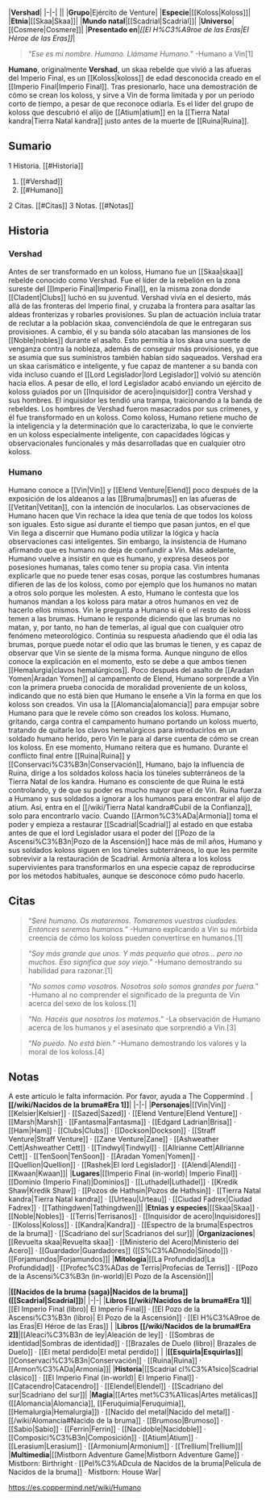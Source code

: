 

|**Vershad**|
|-|-|
||
|**Grupo**|Ejército de Venture|
|**Especie**|[[Koloss\|Koloss]]|
|**Etnia**|[[Skaa\|Skaa]]|
|**Mundo natal**|[[Scadrial\|Scadrial]]|
|**Universo**|[[Cosmere\|Cosmere]]|
|**Presentado en**|*[[El H%C3%A9roe de las Eras\|El Héroe de las Eras]]*|

>“*Ese es mi nombre. Humano. Llámame Humano.*”
\-Humano a Vin[1]


**Humano**, originalmente **Vershad**, un skaa rebelde que vivió a las afueras del Imperio Final, es un [[Koloss\|koloss]] de edad desconocida creado en el [[Imperio Final\|Imperio Final]]. Tras presionarlo, hace una demostración de cómo se crean los koloss, y sirve a Vin de forma limitada y por un periodo corto de tiempo, a pesar de que reconoce odiarla. Es el líder del grupo de koloss que descubrió el alijo de [[Atium\|atium]] en la [[Tierra Natal kandra\|Tierra Natal kandra]] justo antes de la muerte de [[Ruina\|Ruina]].

## Sumario

1 Historia. [[#Historia]] 

1. [[#Vershad]] 
1. [[#Humano]] 


2 Citas. [[#Citas]] 
3 Notas. [[#Notas]] 


## Historia
### Vershad
Antes de ser transformado en un koloss, Humano fue un [[Skaa\|skaa]] rebelde conocido como Vershad. Fue el líder de la rebelión en la zona sureste del [[Imperio Final\|Imperio Final]], en la misma zona donde [[Cladent\|Clubs]] luchó en su juventud. Vershad vivía en el desierto, más allá de las fronteras del Imperio final, y cruzaba la frontera para asaltar las aldeas fronterizas y robarles provisiones.
Su plan de actuación incluía tratar de reclutar a la población skaa, convenciéndola de que le entregaran sus provisiones. A cambio, él y su banda sólo atacaban las mansiones de los [[Noble\|nobles]] durante el asalto. Esto permitía a los skaa una suerte de venganza contra la nobleza, además de conseguir más provisiones, ya que se asumía que sus suministros también habían sido saqueados.
Vershad era un skaa carismático e inteligente, y fue capaz de mantener a su banda con vida incluso cuando el [[Lord Legislador\|lord Legislador]] volvió su atención hacia ellos. A pesar de ello, el lord Legislador acabó enviando un ejército de koloss guiados por un [[Inquisidor de acero\|inquisidor]] contra Vershad y sus hombres. El inquisidor les tendió una trampa, traicionando a la banda de rebeldes. Los hombres de Vershad fueron masacrados por sus crímenes, y él fue transformado en un koloss.
Como koloss, Humano retiene mucho de la inteligencia y la determinación que lo caracterizaba, lo que le convierte en un koloss especialmente inteligente, con capacidades lógicas y observacionales funcionales y más desarrolladas que en cualquier otro koloss.

### Humano
Humano conoce a [[Vin\|Vin]] y [[Elend Venture\|Elend]] poco después de la exposición de los aldeanos a las [[Bruma\|brumas]] en las afueras de [[Vetitan\|Vetitan]], con la intención de inocularlos. Las observaciones de Humano hacen que Vin rechace la idea que tenía de que todos los koloss son iguales. Esto sigue así durante el tiempo que pasan juntos, en el que Vin llega a discernir que Humano podía utilizar la lógica y hacía observaciones casi inteligentes. Sin embargo, la insistencia de Humano afirmando que es humano no deja de confundir a Vin.
Más adelante, Humano vuelve a insistir en que es humano, y expresa deseos por posesiones humanas, tales como tener su propia casa. Vin intenta explicarle que no puede tener esas cosas, porque las costumbres humanas difieren de las de los koloss, como por ejemplo que los humanos no matan a otros solo porque les molesten. A esto, Humano le contesta que los humanos mandan a los koloss para matar a otros humanos en vez de hacerlo ellos mismos.
Vin le pregunta a Humano si él o el resto de koloss temen a las brumas. Humano le responde diciendo que las brumas no matan, y, por tanto, no han de temerlas, al igual que con cualquier otro fenómeno meteorológico. Continúa su respuesta añadiendo que él odia las brumas, porque puede notar el odio que las brumas le tienen, y es capaz de observar que Vin se siente de la misma forma. Aunque ninguno de ellos conoce la explicación en el momento, esto se debe a que ambos tienen [[Hemalurgia\|clavos hemalúrgicos]].
Poco después del asalto de [[Aradan Yomen\|Aradan Yomen]] al campamento de Elend, Humano sorprende a Vin con la primera prueba conocida de moralidad proveniente de un koloss, indicando que no está bien que Humano le enseñe a Vin la forma en que los koloss son creados. Vin usa la [[Alomancia\|alomancia]] para empujar sobre Humano para que le revele cómo son creados los koloss. Humano, gritando, carga contra el campamento humano portando un koloss muerto, tratando de quitarle los clavos hemalúrgicos para introducirlos en un soldado humano herido, pero Vin le para al darse cuenta de cómo se crean los koloss. En ese momento, Humano reitera que es humano.
Durante el conflicto final entre [[Ruina\|Ruina]] y [[Conservaci%C3%B3n\|Conservación]], Humano, bajo la influencia de Ruina, dirige a los soldados koloss hacia los túneles subterráneos de la Tierra Natal de los kandra. Humano es consciente de que Ruina le está controlando, y de que su poder es mucho mayor que el de Vin. Ruina fuerza a Humano y sus soldados a ignorar a los humanos para encontrar el alijo de atium. Así, entra en el [[/wiki/Tierra Natal kandra#Cubil de la Confianza]], solo para encontrarlo vacío.
Cuando [[Armon%C3%ADa\|Armonía]] toma el poder y empieza a restaurar [[Scadrial\|Scadrial]] al estado en que estaba antes de que el lord Legislador usara el poder del [[Pozo de la Ascensi%C3%B3n\|Pozo de la Ascensión]] hace más de mil años, Humano y sus soldados koloss siguen en los túneles subterráneos, lo que les permite sobrevivir a la restauración de Scadrial. Armonía altera a los koloss supervivientes para transformarlos en una especie capaz de reproducirse por los métodos habituales, aunque se desconoce cómo pudo hacerlo.

## Citas
>“*Seré humano. Os mataremos. Tomaremos vuestras ciudades. Entonces seremos humanos.*”
\-Humano explicando a Vin su mórbida creencia de cómo los koloss pueden convertirse en humanos.[1]


>“*Soy más grande que unos. Y más pequeño que otros… pero no muchos. Eso significa que soy viejo.*”
\-Humano demostrando su habilidad para razonar.[1]


>“*No somos como vosotros. Nosotros solo somos grandes por fuera.*”
\-Humano al no comprender el significado de la pregunta de Vin acerca del sexo de los koloss.[1]


>“*No. Hacéis que nosotros los matemos.*”
\-La observación de Humano acerca de los humanos y el asesinato que sorprendió a Vin.[3]


>“*No puedo. No está bien.*”
\-Humano demostrando los valores y la moral de los koloss.[4]


## Notas

A este artículo le falta información. Por favor, ayuda a The Coppermind .
|**[[/wiki/Nacidos de la bruma#Era 1]]**|
|-|-|
|**Personajes**|[[Vin\|Vin]] · [[Kelsier\|Kelsier]] · [[Sazed\|Sazed]] · [[Elend Venture\|Elend Venture]] · [[Marsh\|Marsh]] · [[Fantasma\|Fantasma]] · [[Edgard Ladrian\|Brisa]] · [[Ham\|Ham]] · [[Clubs\|Clubs]] · [[Dockson\|Dockson]] · [[Straff Venture\|Straff Venture]] · [[Zane Venture\|Zane]] · [[Ashweather Cett\|Ashweather Cett]] · [[Tindwyl\|Tindwyl]] · [[Allrianne Cett\|Allrianne Cett]] · [[TenSoon\|TenSoon]] · [[Aradan Yomen\|Yomen]] · [[Quellion\|Quellion]] · [[Rashek\|El lord Legislador]] · [[Alendi\|Alendi]] · [[Kwaan\|Kwaan]]|
|**Lugares**|[[Imperio Final (in-world)\| Imperio Final]] · [[Dominio (Imperio Final)\|Dominios]] · [[Luthadel\|Luthadel]] · [[Kredik Shaw\|Kredik Shaw]] · [[Pozos de Hathsin\|Pozos de Hathsin]] · [[Tierra Natal kandra\|Tierra Natal kandra]] · [[Urteau\|Urteau]] · [[Ciudad Fadrex\|Ciudad Fadrex]] · [[Tathingdwen\|Tathingdwen]]|
|**Etnias y especies**|[[Skaa\|Skaa]] · [[Noble\|Nobles]] · [[Terris\|Terrisanos]] · [[Inquisidor de acero\|Inquisidores]] · [[Koloss\|Koloss]] · [[Kandra\|Kandra]] · [[Espectro de la bruma\|Espectros de la bruma]] · [[Scadriano del sur\|Scadrianos del sur]]|
|**Organizaciones**|[[Revuelta skaa\|Revuelta skaa]] · [[Ministerio del Acero\|Ministerio del Acero]] · [[Guardador\|Guardadores]] ([[S%C3%ADnodo\|Sínodo]]) · [[Forjamundos\|Forjamundos]]|
|**Mitología**|[[La Profundidad\|La Profundidad]] · [[Profec%C3%ADas de Terris\|Profecías de Terris]] · [[Pozo de la Ascensi%C3%B3n (in-world)\|El Pozo de la Ascensión]]|

|**[[Nacidos de la bruma (saga)\|Nacidos de la bruma]] ([[Scadrial\|Scadrial]])**|
|-|-|
|**Libros [[/wiki/Nacidos de la bruma#Era 1]]**|[[El Imperio Final (libro)\| El Imperio Final]] · [[El Pozo de la Ascensi%C3%B3n (libro)\| El Pozo de la Ascensión]] · [[El H%C3%A9roe de las Eras\|El Héroe de las Eras]] |
|**Libros [[/wiki/Nacidos de la bruma#Era 2]]**|[[Aleaci%C3%B3n de ley\|Aleación de ley]] · [[Sombras de identidad\|Sombras de identidad]] · [[Brazales de Duelo (libro)\| Brazales de Duelo]] · [[El metal perdido\|El metal perdido]]  |
|**[[Esquirla\|Esquirlas]]**|[[Conservaci%C3%B3n\|Conservación]] · [[Ruina\|Ruina]] · [[Armon%C3%ADa\|Armonía]]|
|**Historia**|[[Scadrial cl%C3%A1sico\|Scadrial clásico]] · [[El Imperio Final (in-world)\| El Imperio Final]] · [[Catacendro\|Catacendro]] · [[Elendel\|Elendel]] · [[Scadriano del sur\|Scadriano del sur]]|
|**Magia**|[[Artes met%C3%A1licas\|Artes metálicas]] ([[Alomancia\|Alomancia]], [[Feruquimia\|Feruquimia]], [[Hemalurgia\|Hemalurgia]]) · [[Nacido del metal\|Nacido del metal]] · [[/wiki/Alomancia#Nacido de la bruma]] · [[Brumoso\|Brumoso]] · [[Sabio\|Sabio]] · [[Ferrin\|Ferrin]] · [[Nacidoble\|Nacidoble]] · [[Composici%C3%B3n\|Composición]] · [[Atium\|Atium]] · [[Lerasium\|Lerasium]] · [[Armonium\|Armonium]] · [[Trellium\|Trellium]]|
|**Multimedia**|[[Mistborn Adventure Game\|Mistborn Adventure Game‎‎]] · Mistborn: Birthright · [[Pel%C3%ADcula de Nacidos de la bruma\|Película de Nacidos de la bruma]] · Mistborn: House War|



https://es.coppermind.net/wiki/Humano